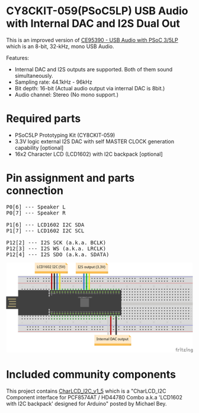 # CY8CKIT-059(PSoC5LP) USB Audio with Internal DAC and I2S Dual Out
This is an improved version of [CE95390 - USB Audio with PSoC 3/5LP](http://www.cypress.com/documentation/code-examples/ce95390-usb-audio-psoc-35lp) which is an 8-bit, 32-kHz, mono USB Audio.

Features:
- Internal DAC and I2S outputs are supported. Both of them sound simultaneously.
- Sampling rate: 44.1kHz - 96kHz
- Bit depth: 16-bit (Actual audio output via internal DAC is 8bit.)
- Audio channel: Stereo (No mono support.)

# Required parts
- PSoC5LP Prototyping Kit (CY8CKIT-059)
- 3.3V logic external I2S DAC with self MASTER CLOCK generation capability [optional]
- 16x2 Character LCD (LCD1602) with I2C backpack [optional]

# Pin assignment and parts connection
<pre>
P0[6] --- Speaker L
P0[7] --- Speaker R

P1[6] --- LCD1602 I2C SDA
P1[7] --- LCD1602 I2C SCL

P12[2] --- I2S SCK (a.k.a. BCLK)
P12[3] --- I2S WS (a.k.a. LRCLK)
P12[4] --- I2S SDO (a.k.a. SDATA)
</pre>

![Breadboard image](https://raw.githubusercontent.com/MinatsuT/USB_Audio_PSoC5LP_I2S/PWM-controlled/breadboard_image.jpg)

# Included community components
This project contains [CharLCD_I2C_v1_5](http://japan.cypress.com/forum/psoc-community-components/charlcdi2c-component-interface-pcf8574at-hd44780-combo?page=2) which is a "CharLCD_I2C Component interface for PCF8574AT / HD44780 Combo a.k.a 'LCD1602 with I2C backpack' designed for Arduino" posted by Michael Bey.
